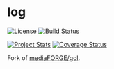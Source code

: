 # log

[![License](https://img.shields.io/badge/license-Apache%20License%202.0-blue.svg?style=flat)](https://raw.githubusercontent.com/steenzout/go-log/master/LICENSE)
[![Build Status](https://travis-ci.org/steenzout/go-log.svg?branch=master)](https://travis-ci.org/steenzout/go-log)

[![Project Stats](https://www.openhub.net/p/go-steenzout-log/widgets/project_thin_badge.gif)](https://www.openhub.net/p/go-steenzout-log/)
[![Coverage Status](https://coveralls.io/repos/steenzout/go-log/badge.svg?branch=master&service=github)](https://coveralls.io/github/steenzout/go-log?branch=master)

Fork of [mediaFORGE/gol](https://github.com/mediaFORGE/gol).
